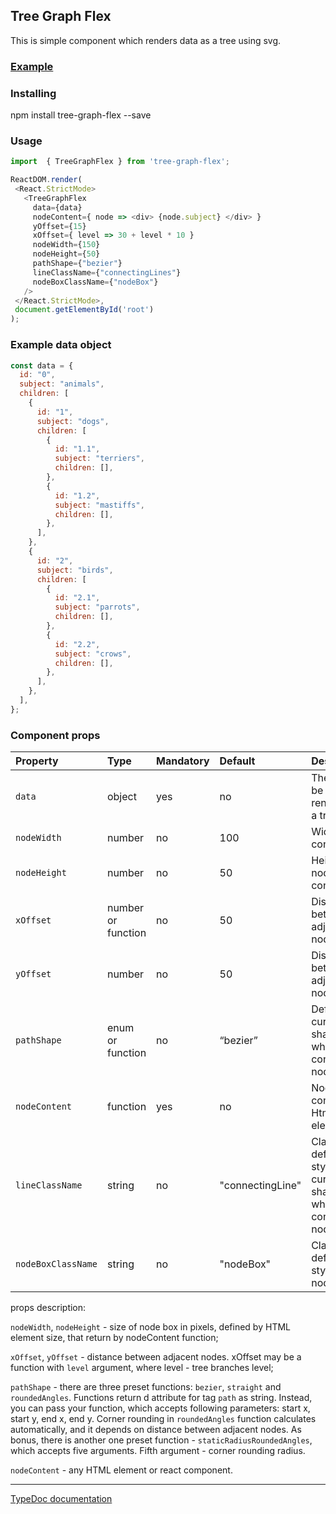 ## Tree Graph Flex 

This is simple component which renders data as a tree using svg.

### [Example](https://andrey-bogdanov.github.io/tree-graph-flex-docs/example/build)

### Installing

npm install tree-graph-flex --save

### Usage

``` js
import  { TreeGraphFlex } from 'tree-graph-flex';

ReactDOM.render(
 <React.StrictMode>
   <TreeGraphFlex 
     data={data}
     nodeContent={ node => <div> {node.subject} </div> }
     yOffset={15}
     xOffset={ level => 30 + level * 10 }
     nodeWidth={150}
     nodeHeight={50}
     pathShape={"bezier"}
     lineClassName={"connectingLines"}
     nodeBoxClassName={"nodeBox"}
   />
 </React.StrictMode>,
 document.getElementById('root')
);
```

### Example data object

``` js
const data = {
  id: "0",
  subject: "animals",
  children: [
    {
      id: "1",
      subject: "dogs",
      children: [
        {
          id: "1.1",
          subject: "terriers",
          children: [],
        },
        {
          id: "1.2",
          subject: "mastiffs",
          children: [],
        },
      ],
    },
    {
      id: "2",
      subject: "birds",
      children: [
        {
          id: "2.1",
          subject: "parrots",
          children: [],
        },
        {
          id: "2.2",
          subject: "crows",
          children: [],
        },
      ],
    },
  ],
};

```

### Component props

| Property           | Type               | Mandatory | Default          | Description                                                   |
| :----------------- | :----------------- | :-------- | :--------------- | :------------------------------------------------------------ |
| `data`             | object             | yes       | no               | The data to be rendered as a tree                             |
| `nodeWidth`        | number             | no        | 100              | Width node container                                          |
| `nodeHeight`       | number             | no        | 50               | Height node container                                         |
| `xOffset`          | number or function | no        | 50               | Distance between adjacent nodes by x                          |
| `yOffset`          | number             | no        | 50               | Distance between adjacent nodes by y                          |
| `pathShape`        | enum or function   | no        | “bezier”         | Defines curve shape, which connects nodes                     |
| `nodeContent`      | function           | yes       | no               | Node box content. Html element                                |
| `lineClassName`    | string             | no        | "connectingLine" | ClassName, defines style of curve shape, which connects nodes |
| `nodeBoxClassName` | string             | no        | "nodeBox"        | ClassName, defines style of node view                         |

props description:

`nodeWidth`,  `nodeHeight` - size of node box in pixels, defined by HTML element size, that return by nodeContent function;

`xOffset`, `yOffset` - distance between adjacent nodes. xOffset may be a function with `level` argument, where level - tree branches level;

`pathShape` - there are three preset functions: `bezier`, `straight` and `roundedAngles`. Functions return d attribute for tag `path` as string. Instead, you can pass your function, which accepts following parameters: start x, start y, end x, end y. Corner rounding in `roundedAngles` function calculates automatically, and it depends on distance between adjacent nodes. As bonus, there is another one preset function - `staticRadiusRoundedAngles`, which accepts five arguments. Fifth argument - corner rounding radius.

`nodeContent` - any HTML element or react component. 

---

[TypeDoc documentation](https://andrey-bogdanov.github.io/tree-graph-flex-docs/docs/index.html)
